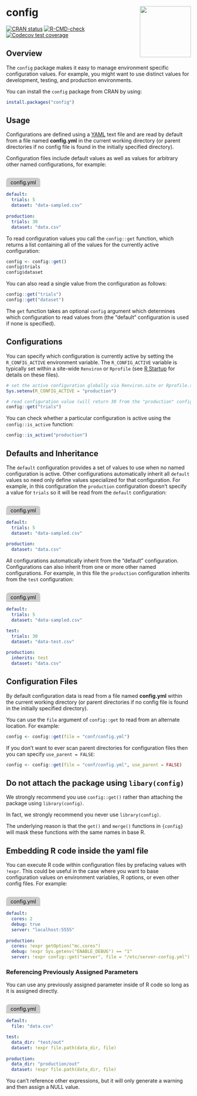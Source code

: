 
<!-- README.md is generated from README.Rmd. Please edit that file -->

# config <img src='man/figures/logo.svg' align="right" height="139" />

<!-- badges: start -->

[![CRAN
status](https://www.r-pkg.org/badges/version/config)](https://CRAN.R-project.org/package=config)
[![R-CMD-check](https://github.com/rstudio/config/workflows/R-CMD-check/badge.svg)](https://github.com/rstudio/config/actions)
[![Codecov test
coverage](https://codecov.io/gh/rstudio/config/branch/main/graph/badge.svg)](https://app.codecov.io/gh/rstudio/config?branch=main)
<!-- badges: end -->

<style type="text/css">
.codeblock-label {
  color: #000;
  display: inline-block;
  border-top-left-radius: .5rem;
  border-top-right-radius: .5rem;
  padding: 0.25rem 0.75rem;
  background-color: #cccccc;
  margin-bottom: -1px;
}
</style>

## Overview

The `config` package makes it easy to manage environment specific
configuration values. For example, you might want to use distinct values
for development, testing, and production environments.

You can install the `config` package from CRAN by using:

``` r
install.packages("config")
```

## Usage

Configurations are defined using a [YAML](https://yaml.org/about.html)
text file and are read by default from a file named **config.yml** in
the current working directory (or parent directories if no config file
is found in the initially specified directory).

Configuration files include default values as well as values for
arbitrary other named configurations, for example:

<p class="codeblock-label">
config.yml
</p>

``` yaml
default:
  trials: 5
  dataset: "data-sampled.csv"
  
production:
  trials: 30
  dataset: "data.csv"
```

To read configuration values you call the `config::get` function, which
returns a list containing all of the values for the currently active
configuration:

``` r
config <- config::get()
config$trials
config$dataset
```

You can also read a single value from the configuration as follows:

``` r
config::get("trials")
config::get("dataset")
```

The `get` function takes an optional `config` argument which determines
which configuration to read values from (the “default” configuration is
used if none is specified).

## Configurations

You can specify which configuration is currently active by setting the
`R_CONFIG_ACTIVE` environment variable. The `R_CONFIG_ACTIVE` variable
is typically set within a site-wide `Renviron` or `Rprofile` (see [R
Startup](https://stat.ethz.ch/R-manual/R-devel/library/base/html/Startup.html)
for details on these files).

``` r
# set the active configuration globally via Renviron.site or Rprofile.site
Sys.setenv(R_CONFIG_ACTIVE = "production")

# read configuration value (will return 30 from the "production" config)
config::get("trials")
```

You can check whether a particular configuration is active using the
`config::is_active` function:

``` r
config::is_active("production")
```

## Defaults and Inheritance

The `default` configuration provides a set of values to use when no
named configuration is active. Other configurations automatically
inherit all `default` values so need only define values specialized for
that configuration. For example, in this configuration the `production`
configuration doesn’t specify a value for `trials` so it will be read
from the `default` configuration:

<p class="codeblock-label">
config.yml
</p>

``` yaml
default:
  trials: 5
  dataset: "data-sampled.csv"
  
production:
  dataset: "data.csv"
```

All configurations automatically inherit from the “default”
configuration. Configurations can also inherit from one or more other
named configurations. For example, in this file the `production`
configuration inherits from the `test` configuration:

<p class="codeblock-label">
config.yml
</p>

``` yaml
default:
  trials: 5
  dataset: "data-sampled.csv"

test:
  trials: 30
  dataset: "data-test.csv"
  
production:
  inherits: test
  dataset: "data.csv"
```

## Configuration Files

By default configuration data is read from a file named **config.yml**
within the current working directory (or parent directories if no config
file is found in the initially specified directory).

You can use the `file` argument of `config::get` to read from an
alternate location. For example:

``` r
config <- config::get(file = "conf/config.yml")
```

If you don’t want to ever scan parent directories for configuration
files then you can specify `use_parent = FALSE`:

``` r
config <- config::get(file = "conf/config.yml", use_parent = FALSE)
```

## Do not attach the package using `libary(config)`

We strongly recommend you use `config::get()` rather than attaching the
package using `library(config)`.

In fact, we strongly recommend you never use `library(config)`.

The underlying reason is that the `get()` and `merge()` functions in
`{config}` will mask these functions with the same names in base R.

## Embedding R code inside the yaml file

You can execute R code within configuration files by prefacing values
with `!expr`. This could be useful in the case where you want to base
configuration values on environment variables, R options, or even other
config files. For example:

<p class="codeblock-label">
config.yml
</p>

``` yaml
default:
  cores: 2
  debug: true
  server: "localhost:5555"
   
production:
  cores: !expr getOption("mc.cores")
  debug: !expr Sys.getenv("ENABLE_DEBUG") == "1"
  server: !expr config::get("server", file = "/etc/server-config.yml")
```

### Referencing Previously Assigned Parameters

You can use any previously assigned parameter inside of R code so long
as it is assigned directly.

<p class="codeblock-label">
config.yml
</p>

``` yaml
default:
  file: "data.csv"

test:
  data_dir: "test/out"
  dataset: !expr file.path(data_dir, file)
  
production:
  data_dir: "production/out"
  dataset: !expr file.path(data_dir, file)
```

You can’t reference other expressions, but it will only generate a
warning and then assign a NULL value.
